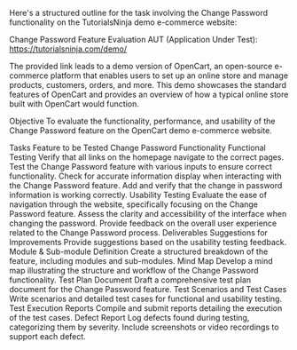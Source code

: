 
Here's a structured outline for the task involving the Change Password functionality on the TutorialsNinja demo e-commerce website:

Change Password Feature Evaluation
AUT (Application Under Test): https://tutorialsninja.com/demo/

The provided link leads to a demo version of OpenCart, an open-source e-commerce platform that enables users to set up an online store and manage products, customers, orders, and more.
This demo showcases the standard features of OpenCart and provides an overview of how a typical online store built with OpenCart would function.

Objective
To evaluate the functionality, performance, and usability of the Change Password feature on the OpenCart demo e-commerce website.

Tasks
Feature to be Tested
Change Password Functionality
Functional Testing
Verify that all links on the homepage navigate to the correct pages.
Test the Change Password feature with various inputs to ensure correct functionality.
Check for accurate information display when interacting with the Change Password feature.
Add and verify that the change in password information is working correctly.
Usability Testing
Evaluate the ease of navigation through the website, specifically focusing on the Change Password feature.
Assess the clarity and accessibility of the interface when changing the password.
Provide feedback on the overall user experience related to the Change Password process.
Deliverables
Suggestions for Improvements
Provide suggestions based on the usability testing feedback.
Module & Sub-module Definition
Create a structured breakdown of the feature, including modules and sub-modules.
Mind Map
Develop a mind map illustrating the structure and workflow of the Change Password functionality.
Test Plan Document
Draft a comprehensive test plan document for the Change Password feature.
Test Scenarios and Test Cases
Write scenarios and detailed test cases for functional and usability testing.
Test Execution Reports
Compile and submit reports detailing the execution of the test cases.
Defect Report
Log defects found during testing, categorizing them by severity. Include screenshots or video recordings to support each defect.
